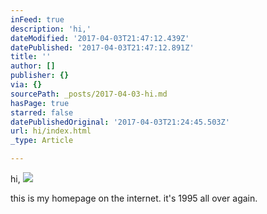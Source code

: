 ```yaml
---
inFeed: true
description: 'hi,'
dateModified: '2017-04-03T21:47:12.439Z'
datePublished: '2017-04-03T21:47:12.891Z'
title: ''
author: []
publisher: {}
via: {}
sourcePath: _posts/2017-04-03-hi.md
hasPage: true
starred: false
datePublishedOriginal: '2017-04-03T21:24:45.503Z'
url: hi/index.html
_type: Article

---
```

hi,
![](https://the-grid-user-content.s3-us-west-2.amazonaws.com/1aa213a7-11df-4e69-83ad-01822af3d40b.png)

this is my homepage on the internet. it's 1995 all over again.